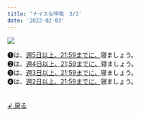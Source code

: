 ```yaml
---
title: 'ナイスな呼吸　3/3'
date: '2022-02-03'
---
```

![](/images/a_05.jpg)

➊は、[週5日以上、21:59までに、]()寝ましょう。  
➋は、[週4日以上、21:59までに、]()寝ましょう。  
➌は、[週3日以上、21:59までに、]()寝ましょう。  
➍は、[週2日以上、21:59までに、]()寝ましょう。  

　  
[ ↲ 戻る ](/posts/00)
